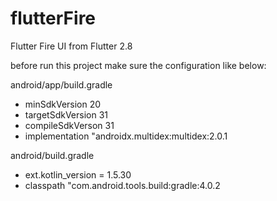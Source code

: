 # flutterFire
Flutter Fire UI from Flutter 2.8

before run this project make sure the configuration like below:
<p>android/app/build.gradle</p>
<ul>
<li>minSdkVersion 20</li>
<li>targetSdkVersion 31</li>
<li>compileSdkVerson 31</li>
<li>implementation "androidx.multidex:multidex:2.0.1</li>
</ul>
<p>android/build.gradle</p>
<ul>
<li>ext.kotlin_version = 1.5.30</li>		
<li>classpath "com.android.tools.build:gradle:4.0.2</li>
</ul>

